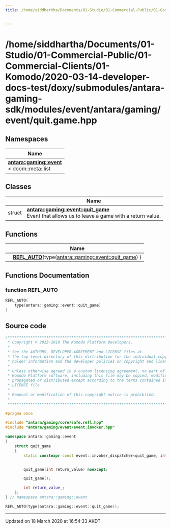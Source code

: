```yaml
---
title: /home/siddhartha/Documents/01-Studio/01-Commercial-Public/01-Commercial-Clients/01-Komodo/2020-03-14-developer-docs-test/doxy/submodules/antara-gaming-sdk/modules/event/antara/gaming/event/quit.game.hpp


---
```


# /home/siddhartha/Documents/01-Studio/01-Commercial-Public/01-Commercial-Clients/01-Komodo/2020-03-14-developer-docs-test/doxy/submodules/antara-gaming-sdk/modules/event/antara/gaming/event/quit.game.hpp







## Namespaces

| Name           |
| -------------- |
| **[antara::gaming::event](Namespaces/namespaceantara_1_1gaming_1_1event.md)** <br>< doom::meta::list  |

## Classes

|                | Name           |
| -------------- | -------------- |
| struct | **[antara::gaming::event::quit_game](Classes/structantara_1_1gaming_1_1event_1_1quit__game.md)** <br>Event that allows us to leave a game with a return value.  |


## Functions

|                | Name           |
| -------------- | -------------- |
|  | **[REFL_AUTO](Files/quit_8game_8hpp.md#function-refl_auto)**(type([antara::gaming::event::quit_game](Classes/structantara_1_1gaming_1_1event_1_1quit__game.md)) )  |







## Functions Documentation

### function REFL_AUTO

```cpp
REFL_AUTO(
    type(antara::gaming::event::quit_game) 
)
```
































## Source code

```cpp
/******************************************************************************
 * Copyright © 2013-2019 The Komodo Platform Developers.                      *
 *                                                                            *
 * See the AUTHORS, DEVELOPER-AGREEMENT and LICENSE files at                  *
 * the top-level directory of this distribution for the individual copyright  *
 * holder information and the developer policies on copyright and licensing.  *
 *                                                                            *
 * Unless otherwise agreed in a custom licensing agreement, no part of the    *
 * Komodo Platform software, including this file may be copied, modified,     *
 * propagated or distributed except according to the terms contained in the   *
 * LICENSE file                                                               *
 *                                                                            *
 * Removal or modification of this copyright notice is prohibited.            *
 *                                                                            *
 ******************************************************************************/

#pragma once

#include "antara/gaming/core/safe.refl.hpp"      
#include "antara/gaming/event/event.invoker.hpp" 

namespace antara::gaming::event
{
    struct quit_game
    {
        static constexpr const event::invoker_dispatcher<quit_game, int> invoker{};


        quit_game(int return_value) noexcept;

        quit_game();

        int return_value_; 
    };
} // namespace antara::gaming::event

REFL_AUTO(type(antara::gaming::event::quit_game));
```


-------------------------------

Updated on 18 March 2020 at 16:54:33 AKDT
